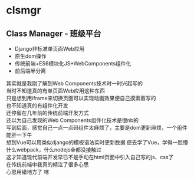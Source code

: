 # clsmgr

## Class Manager - 班级平台

* Django非标准单页面Web应用  
* 原生dom操作
* 传统前端+ES6模块化JS+WebComponents组件化  
* 前后端半分离  

其实就是我刚了解到Web Components技术时一时兴起写的  
当时不知道真的有单页面Web应用这种东西  
只是想到用iframe来切换页面可以实现动画效果便自己摸索着写的  
也不知道真的有组件化开发  
还停留在几年前的传统前端开发方式  
还以为自己发现的Web Components组件化技术是很nb的  
写到后面，感觉自己一点一点码组件太麻烦了，主要是dom更新麻烦，一个组件能肝一下午  
想到Vue可以用类似django的模板语法实时更新数据
便去学了Vue，学得一脸懵  
什么webpack，什么nodejs全都没接触过  
这才知道现代前端开发早已不是手动在html页面中引入自己写的js、css了  
在传统前端中我真的倾注了很多心思  
心思用错地方了 嗐